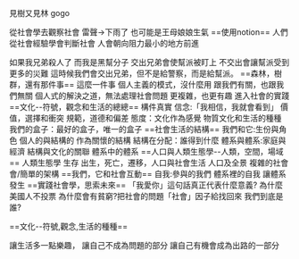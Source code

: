 見樹又見林
gogo

從社會學去觀察社會
雷聲->下雨了
也可能是王母娘娘生氣
==使用notion==
人們從社會經驗學會判斷社會
人會朝向阻力最小的地方前進

如果我兄弟殺人了
而我是黑幫分子
交出兄弟會使幫派被盯上
不交出會讓幫派受到更多的災難
這時候我們會交出兄弟，但不是給警察，而是給幫派。
==森林，樹群，還有那件事==
	這麼一件事
	個人主義的模式，沒什麼用
	跟我們有關，也跟我們無關
	個人式的解決之道，無法處理社會問題
	更複雜，也更有趣
	進入社會的實踐
==文化--符號，觀念和生活的總總==
	構件真實
	信念:「我相信，我就會看到」
	價值，選擇和衝突
	規範，道德和偏差
	態度：文化作為感覺
	物質文化和生活的種種
	我們的盒子：最好的盒子，唯一的盒子
==社會生活的結構==
	我們和它:生份與角色
	個人的與結構的
	作為關懷的結構
	結構在分配：誰得到什麼
	體系與體系:家庭與經濟
	結構與文化的關聯
	體系中的體系
==人口與人類生態學--人類，空間，場域==
	人類生態學
	生存
	出生，死亡，遷移，人口與社會生活
	人口及全景
	複雜的社會會/簡單的架構
==我們，它和社會互動==
	自我:參與的我們
	體系裡的自我
	讓體系發生
==實踐社會學，思索未來==
	「我愛你」這句話真正代表什麼意義?
	為什麼美國人不投票
	為什麼會有貧窮?把社會的問題「社會」因子給找回來
	我們到底是誰?

==文化--符號,觀念,生活的種種==

讓生活多一點樂趣，
讓自己不成為問題的部分
讓自己有機會成為出路的一部分